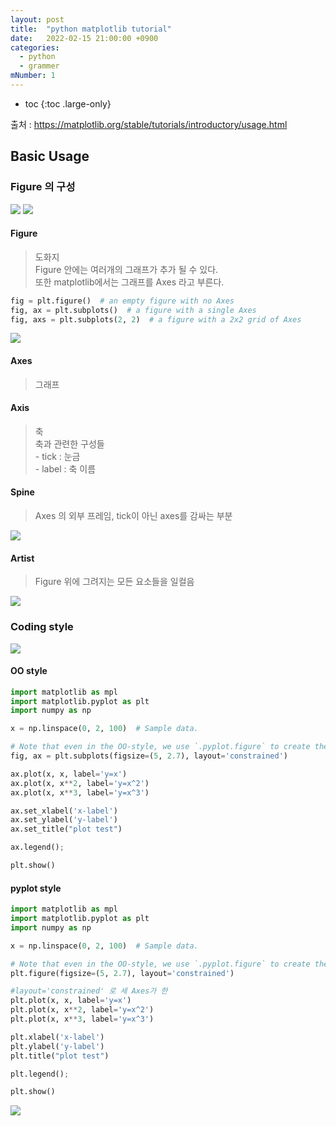 ```yaml
---
layout: post
title:  "python matplotlib tutorial"
date:   2022-02-15 21:00:00 +0900
categories: 
  - python
  - grammer
mNumber: 1
---
```


* toc
{:toc .large-only}

출처 : https://matplotlib.org/stable/tutorials/introductory/usage.html

## Basic Usage



### Figure 의 구성
<img src='/assets/img/python/grammer/matplotlib/PartsAfFigure.PNG'>
<img src='/assets/img/python/grammer/matplotlib/PartsAfFigure01.PNG'>

#### Figure
> 도화지
<br/> Figure 안에는 여러개의 그래프가 추가 될 수 있다.
<br/> 또한 matplotlib에서는 그래프를 Axes 라고 부른다.

```python
fig = plt.figure()  # an empty figure with no Axes
fig, ax = plt.subplots()  # a figure with a single Axes
fig, axs = plt.subplots(2, 2)  # a figure with a 2x2 grid of Axes
```
<img src='/assets/img/python/grammer/matplotlib/PartsAfFigure02.PNG'>

#### Axes
> 그래프

#### Axis
> 축
<br/> 축과 관련한 구성들
<br/> - tick : 눈금
<br/> - label : 축 이름

#### Spine
> Axes 의 외부 프레임, tick이 아닌 axes를 감싸는 부분

<img src='/assets/img/python/grammer/matplotlib/PartsAfFigure03.PNG'>

#### Artist
> Figure 위에 그려지는 모든 요소들을 일컬음

<img src='/assets/img/python/grammer/matplotlib/PartsAfFigure04.PNG'>


### Coding style

<img src='/assets/img/python/grammer/matplotlib/oopvspyplot.PNG'>

#### OO style

```python
import matplotlib as mpl
import matplotlib.pyplot as plt
import numpy as np

x = np.linspace(0, 2, 100)  # Sample data.

# Note that even in the OO-style, we use `.pyplot.figure` to create the Figure.
fig, ax = plt.subplots(figsize=(5, 2.7), layout='constrained')

ax.plot(x, x, label='y=x')  
ax.plot(x, x**2, label='y=x^2')  
ax.plot(x, x**3, label='y=x^3')  

ax.set_xlabel('x-label')  
ax.set_ylabel('y-label')  
ax.set_title("plot test") 

ax.legend();

plt.show()
```

#### pyplot style

```python
import matplotlib as mpl
import matplotlib.pyplot as plt
import numpy as np

x = np.linspace(0, 2, 100)  # Sample data.

# Note that even in the OO-style, we use `.pyplot.figure` to create the Figure.
plt.figure(figsize=(5, 2.7), layout='constrained')

#layout='constrained' 로 세 Axes가 한 
plt.plot(x, x, label='y=x')  
plt.plot(x, x**2, label='y=x^2')  
plt.plot(x, x**3, label='y=x^3')  

plt.xlabel('x-label')  
plt.ylabel('y-label')  
plt.title("plot test") 

plt.legend();

plt.show()
```

<img src='/assets/img/python/grammer/matplotlib/oopstyle.PNG'>